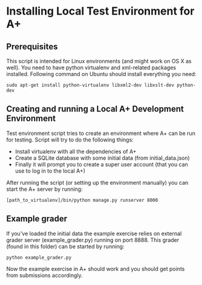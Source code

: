 Installing Local Test Environment for A+
=============

## Prerequisites

This script is intended for Linux environments (and might work on OS X as well). You need to have python virtualenv and xml-related packages installed. Following command on Ubuntu should install everything you need:

    sudo apt-get install python-virtualenv libxml2-dev libxslt-dev python-dev
    
## Creating and running a Local A+ Development Environment

Test environment script tries to create an environment where A+ can be run for testing. Script will try to do the following things:

  - Install virtualenv with all the dependencies of A+
  - Create a SQLite database with some initial data (from initial_data.json)
  - Finally it will prompt you to create a super user account (that you can use to log in to the local A+)

After running the script (or setting up the environment manually) you can start the A+ server by running:

    [path_to_virtualenv]/bin/python manage.py runserver 8000

## Example grader

If you've loaded the initial data the example exercise relies on external grader server (example_grader.py) running on port 8888. This grader (found in this folder) can be started by running:

    python example_grader.py

Now the example exercise in A+ should work and you should get points from submissions accordingly.

